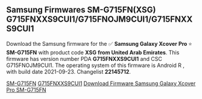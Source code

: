 <h2>Samsung Firmwares SM-G715FN(XSG) G715FNXXS9CUI1/G715FNOJM9CUI1/G715FNXXS9CUI1</h2>
Download the Samsung firmware for the ✅ <strong>Samsung Galaxy Xcover Pro </strong> ⭐ <strong>SM-G715FN</strong> with product code <strong>XSG</strong> <strong> from United Arab Emirates</strong>. This firmware has version number PDA <strong>G715FNXXS9CUI1</strong> and CSC G715FNOJM9CUI1. The operating system of this firmware is Android R , with build date 2021-09-23. Changelist <strong>22145712</strong>.


[SM-G715FN](https://samfirm.shop/samsung/model/SM-G715FN)
[G715FNXXS9CUI1](https://samfirm.shop/samsung/pda/G715FNXXS9CUI1)
[Download Firmware Samsung Galaxy Xcover Pro SM-G715FN](https://samfirm.shop/samsung/firmware/458649)
